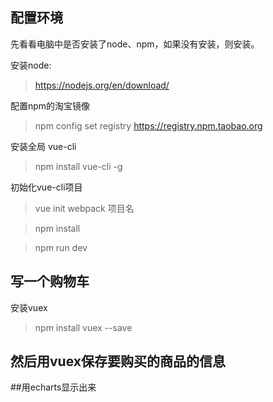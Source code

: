 ## 配置环境

先看看电脑中是否安装了node、npm，如果没有安装，则安装。

安装node:

> https://nodejs.org/en/download/

配置npm的淘宝镜像

> npm config set registry https://registry.npm.taobao.org

安装全局 vue-cli

> npm install vue-cli -g

初始化vue-cli项目

> vue init webpack 项目名

> npm install

> npm run dev

## 写一个购物车

安装vuex

> npm install vuex --save

## 然后用vuex保存要购买的商品的信息

##用echarts显示出来
